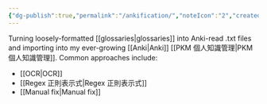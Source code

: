```yaml
---
{"dg-publish":true,"permalink":"/ankification/","noteIcon":"2","created":"","updated":""}
---
```


Turning loosely-formatted [[glossaries\|glossaries]] into Anki-read .txt files and importing into my ever-growing [[Anki\|Anki]] [[PKM 個人知識管理\|PKM 個人知識管理]]. Common approaches include:
- [[OCR\|OCR]]
- [[Regex 正則表示式\|Regex 正則表示式]]
- [[Manual fix\|Manual fix]]

